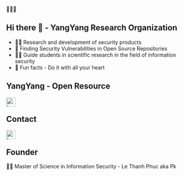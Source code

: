 🚀🚀🚀

## Hi there 👋 - YangYang Research Organization

- 🙋‍♀️ Research and development of security products
- 🌈 Finding Security Vulnerabilities in Open Source Repositories
- 👩‍💻 Guide students in scientific research in the field of information security
- 🍿 Fun facts - Do it with all your heart

## YangYang - Open Resource

[<img align="left" alt="huggingface" width="25px" src="https://huggingface.co/datasets/huggingface/brand-assets/resolve/main/hf-logo.svg" />][huggingface]

</br>

## Contact

[<img align="left" alt="huggingface" width="25px" src="https://upload.wikimedia.org/wikipedia/commons/8/81/LinkedIn_icon.svg" />][linkedin]

</br>

## Founder

👨‍💻  Master of Science in Information Security - Le Thanh Phuc aka Pk

[huggingface]: https://huggingface.co/YangYang-Research
[linkedin]: https://www.linkedin.com/in/ltp-noobpk/
